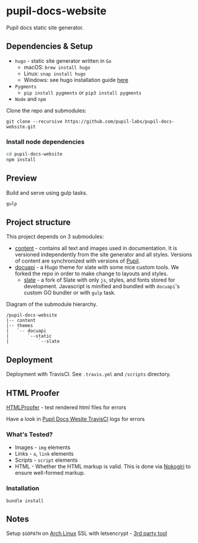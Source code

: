 # pupil-docs-website

Pupil docs static site generator. 

## Dependencies & Setup

- `hugo` - static site generator written in `Go`
  - macOS: `brew install hugo`
  - Linux: `snap install hugo`
  - Windows: see hugo installation guide [here](https://gohugo.io/overview/installing/)
- `Pygments`
  - `pip install pygments` or `pip3 install pygments`
- `Node` and `npm`

Clone the repo and submodules:

`git clone --recursive https://github.com/pupil-labs/pupil-docs-website.git`

### Install node dependencies

```bash
cd pupil-docs-website
npm install
```

## Preview

Build and serve using gulp tasks.

```bash
gulp
```

## Project structure

This project depends on 3 submodules:

  - [content](https://github.com/pupil-labs/pupil-docs) - contains all text and images used in documentation. It is versioned independently from the site generator and all styles. Versions of content are synchronized with versions of [Pupil](https://github.com/pupil-labs/pupil). 
  - [docuapi](https://github.com/pupil-labs/docuapi) - a Hugo theme for slate with some nice custom tools. We forked the repo in order to make change to layouts and styles. 
  	- [slate](https://github.com/pupil-labs/slate) - a fork of Slate with only `js`, styles, and fonts stored for development. Javascript is minified and bundled with `docuapi`'s custom GO bundler or with `gulp` task.  

Diagram of the submodule hierarchy.

```
/pupil-docs-website
|-- content
|-- themes
|	`-- docuapi
|		`--static
|			`--slate
```

## Deployment

Deployment with TravisCI. See `.travis.yml` and `/scripts` directory. 

## HTML Proofer

[HTMLProofer](https://github.com/gjtorikian/html-proofer) - test rendered html files for errors

Have a look in [Pupil Docs Wesite TravisCI](https://travis-ci.org/pupil-labs/pupil-docs-website) logs for errors

### What's Tested?

- Images - `img` elements
- Links - `a`, `link` elements
- Scripts - `script` elements
- HTML - Whether the HTML markup is valid. This is done via [Nokogiri](http://www.nokogiri.org/tutorials/ensuring_well_formed_markup.html) to ensure well-formed markup.

### Installation

`bundle install`

## Notes

Setup `$GOPATH` on [Arch Linux](https://wiki.archlinux.org/index.php/Go#.24GOPATH)
SSL with letsencrypt - [3rd party tool](https://gethttpsforfree.com)

